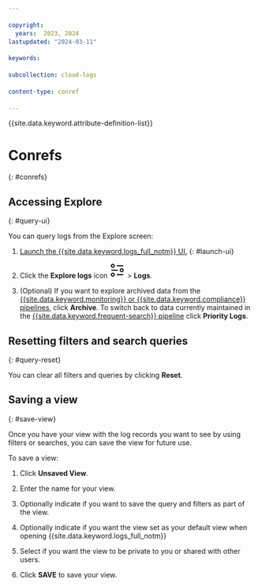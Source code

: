 ```yaml
---

copyright:
  years:  2023, 2024
lastupdated: "2024-03-11"

keywords:

subcollection: cloud-logs

content-type: conref

---
```


{{site.data.keyword.attribute-definition-list}}


# Conrefs
{: #conrefs}



## Accessing Explore
{: #query-ui}

You can query logs from the Explore screen:

1. [Launch the {{site.data.keyword.logs_full_notm}} UI.](/docs/cloud-logs?topic=cloud-logs-instance-launch#instance-launch-cloud-ui)
{: #launch-ui}

2. Click the **Explore logs** icon ![Explore logs icon](/icons/explore.svg "Explore logs") > **Logs**.

3. (Optional) If you want to explore archived data from the [{{site.data.keyword.monitoring}} or {{site.data.keyword.compliance}} pipelines](/docs/cloud-logs?topic=cloud-logs-tco-optimizer), click **Archive**. To switch back to data currently maintained in the [{{site.data.keyword.frequent-search}} pipeline](/docs/cloud-logs?topic=cloud-logs-tco-optimizer) click **Priority Logs**.



## Resetting filters and search queries
{: #query-reset}

You can clear all filters and queries by clicking **Reset**.



## Saving a view
{: #save-view}

Once you have your view with the log records you want to see by using filters or searches, you can save the view for future use.

To save a view:

1. Click **Unsaved View**.

2. Enter the name for your view.

3. Optionally indicate if you want to save the query and filters as part of the view.

4. Optionally indicate if you want the view set as your default view when opening {{site.data.keyword.logs_full_notm}}

5. Select if you want the view to be private to you or shared with other users.

6. Click **SAVE** to save your view.



